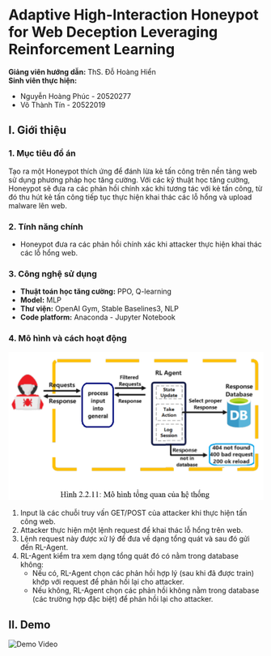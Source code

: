 # Adaptive High-Interaction Honeypot for Web Deception Leveraging Reinforcement Learning

**Giảng viên hướng dẫn:** ThS. Đỗ Hoàng Hiển  
**Sinh viên thực hiện:**  
- Nguyễn Hoàng Phúc - 20520277  
- Võ Thành Tín - 20522019

## I. Giới thiệu

### 1. Mục tiêu đồ án
Tạo ra một Honeypot thích ứng để đánh lừa kẻ tấn công trên nền tảng web sử dụng phương pháp học tăng cường. Với các kỹ thuật học tăng cường, Honeypot sẽ đưa ra các phản hồi chính xác khi tương tác với kẻ tấn công, từ đó thu hút kẻ tấn công tiếp tục thực hiện khai thác các lỗ hổng và upload malware lên web.

### 2. Tính năng chính
- Honeypot đưa ra các phản hồi chính xác khi attacker thực hiện khai thác các lỗ hổng web.

### 3. Công nghệ sử dụng
- **Thuật toán học tăng cường:** PPO, Q-learning
- **Model:** MLP
- **Thư viện:** OpenAI Gym, Stable Baselines3, NLP
- **Code platform:** Anaconda - Jupyter Notebook

### 4. Mô hình và cách hoạt động
![Model Diagram](./assets/images/model_DACN.png)
1. Input là các chuỗi truy vấn GET/POST của attacker khi thực hiện tấn công web.
2. Attacker thực hiện một lệnh request để khai thác lỗ hổng trên web.
3. Lệnh request này được xử lý để đưa về dạng tổng quát và sau đó gửi đến RL-Agent.
4. RL-Agent kiểm tra xem dạng tổng quát đó có nằm trong database không:
   - Nếu có, RL-Agent chọn các phản hồi hợp lý (sau khi đã được train) khớp với request để phản hồi lại cho attacker.
   - Nếu không, RL-Agent chọn các phản hồi không nằm trong database (các trường hợp đặc biệt) để phản hồi lại cho attacker.

## II. Demo
![Demo Video](link_to_your_video)

